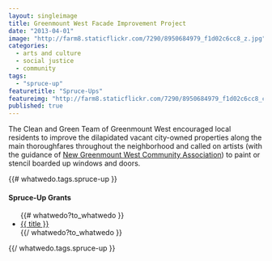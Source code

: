 ```yaml
---
layout: singleimage
title: Greenmount West Facade Improvement Project
date: "2013-04-01"
image: "http://farm8.staticflickr.com/7290/8950684979_f1d02c6cc8_z.jpg"
categories: 
  - arts and culture
  - social justice
  - community
tags: 
  - "spruce-up"
featuretitle: "Spruce-Ups"
featureimg: "http://farm8.staticflickr.com/7290/8950684979_f1d02c6cc8_c.jpg"
published: true
---
```


The Clean and Green Team of Greenmount West encouraged local residents to improve the dilapidated vacant city-owned properties along the main thoroughfares throughout the neighborhood and called on artists (with the guidance of [New Greenmount West Community Association][NGWCA]) to paint or stencil boarded up windows and doors.

{{# whatwedo.tags.spruce-up }}
  <div class="spruceup">
    <h4>Spruce-Up Grants</h4>
    <ul>
    {{# whatwedo?to_whatwedo }}
      <li><a href="{{url}}" data-disqus-identifier="{{url}}">{{ title }}</a></li>
    {{/ whatwedo?to_whatwedo }}
    </ul>
  </spruceup>
{{/ whatwedo.tags.spruce-up }}


[NGWCA]: https://www.facebook.com/NGWCA?group_id=0